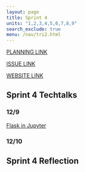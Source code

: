 ```yaml
---
layout: page
title: Sprint 4
units: "1,2,3,4,5,6,7,8,9"
search_exclude: true
menu: /nav/tri2.html
---
```


[PLANNING LINK](https://docs.google.com/document/d/1MTAlU9yZtUScLQAipfw7U9pGMIMOpKt-hNyves01jMY/edit?tab=t.0)

[ISSUE LINK]()

[WEBSITE LINK]()

## Sprint 4 Techtalks
### 12/9
<a href="{{site.baseurl}}/flaskinjupyter/">Flask in Jupyter</a>

### 12/10

 
## Sprint 4 Reflection
